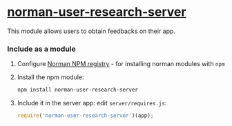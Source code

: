 [norman-user-research-server](https://github.wdf.sap.corp/Norman/UserResearch)
============
This module allows users to obtain feedbacks on their app.

### Include as a module

1. Configure [Norman NPM registry](https://jam4.sapjam.com/wiki/show/kvLVqwLEg5DQorc6zsGIUh) - for installing norman modules with `npm`

2. Install the npm module:
    ```sh
    npm install norman-user-research-server
    ```

3. Include it in the server app: edit `server/requires.js`:
    ```js
    require('norman-user-research-server')(app);
    ```
